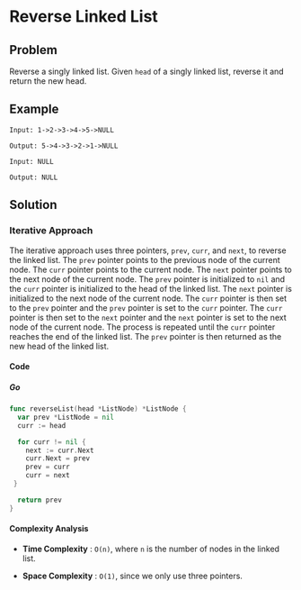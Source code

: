 # Reverse Linked List

## Problem

Reverse a singly linked list.
Given `head` of a singly linked list, reverse it and return the new head.

## Example

```text
Input: 1->2->3->4->5->NULL

Output: 5->4->3->2->1->NULL
```

```text
Input: NULL

Output: NULL
```

## Solution

### Iterative Approach

The iterative approach uses three pointers, `prev`, `curr`, and `next`, to reverse the linked list.
The `prev` pointer points to the previous node of the current node.
The `curr` pointer points to the current node.
The `next` pointer points to the next node of the current node.
The `prev` pointer is initialized to `nil` and the `curr` pointer is initialized to the head of the linked list.
The `next` pointer is initialized to the next node of the current node.
The `curr` pointer is then set to the `prev` pointer and the `prev` pointer is set to the `curr` pointer.
The `curr` pointer is then set to the `next` pointer and the `next` pointer is set to the next node of the current node.
The process is repeated until the `curr` pointer reaches the end of the linked list.
The `prev` pointer is then returned as the new head of the linked list.

#### Code

##### Go

```go
func reverseList(head *ListNode) *ListNode {
  var prev *ListNode = nil
  curr := head

  for curr != nil {
    next := curr.Next
    curr.Next = prev
    prev = curr
    curr = next
 }

  return prev
}
```

#### Complexity Analysis

- **Time Complexity** : `O(n)`, where `n` is the number of nodes in the linked list.

- **Space Complexity** : `O(1)`, since we only use three pointers.
